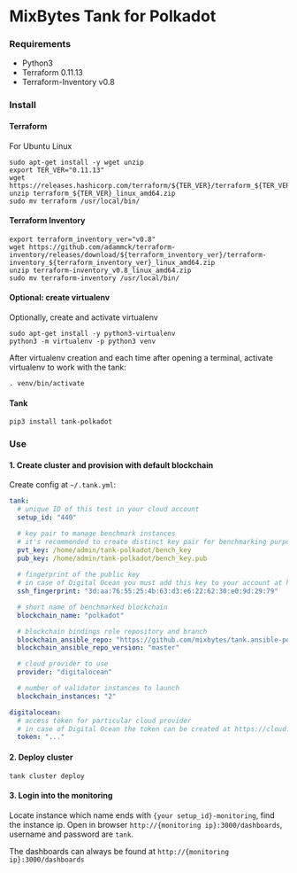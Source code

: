 # MixBytes Tank for Polkadot

### Requirements

- Python3
- Terraform 0.11.13
- Terraform-Inventory v0.8

### Install

#### Terraform

For Ubuntu Linux
```shell
sudo apt-get install -y wget unzip
export TER_VER="0.11.13"
wget https://releases.hashicorp.com/terraform/${TER_VER}/terraform_${TER_VER}_linux_amd64.zip
unzip terraform_${TER_VER}_linux_amd64.zip
sudo mv terraform /usr/local/bin/
```
#### Terraform Inventory
```shell
export terraform_inventory_ver="v0.8"
wget https://github.com/adammck/terraform-inventory/releases/download/${terraform_inventory_ver}/terraform-inventory_${terraform_inventory_ver}_linux_amd64.zip
unzip terraform-inventory_v0.8_linux_amd64.zip
sudo mv terraform-inventory /usr/local/bin/
```

#### Optional: create virtualenv

Optionally, create and activate virtualenv

```shell
sudo apt-get install -y python3-virtualenv
python3 -m virtualenv -p python3 venv
```

After virtualenv creation and each time after opening a terminal, activate virtualenv to work with the tank:

```shell
. venv/bin/activate
```

#### Tank
```shell
pip3 install tank-polkadot
```

### Use

#### 1. Create cluster and provision with default blockchain

Create config at `~/.tank.yml`:

```yaml
tank:
  # unique ID of this test in your cloud account
  setup_id: "440"

  # key pair to manage benchmark instances
  # it's recommended to create distinct key pair for benchmarking purposes
  pvt_key: /home/admin/tank-polkadot/bench_key
  pub_key: /home/admin/tank-polkadot/bench_key.pub
  
  # fingerprint of the public key
  # in case of Digital Ocean you must add this key to your account at https://cloud.digitalocean.com/account/security
  ssh_fingerprint: "3d:aa:76:55:25:4b:63:d3:e6:22:62:30:e0:9d:29:79"

  # short name of benchmarked blockchain
  blockchain_name: "polkadot"

  # blockchain bindings role repository and branch
  blockchain_ansible_repo: "https://github.com/mixbytes/tank.ansible-polkadot"
  blockchain_ansible_repo_version: "master"

  # cloud provider to use
  provider: "digitalocean"

  # number of validator instances to launch
  blockchain_instances: "2"

digitalocean:
  # access token for particular cloud provider
  # in case of Digital Ocean the token can be created at https://cloud.digitalocean.com/account/api/tokens
  token: "..."
```

#### 2. Deploy cluster

```shell
tank cluster deploy
```

#### 3. Login into the monitoring

Locate instance which name ends with `{your setup_id}-monitoring`, find the instance ip.
Open in browser `http://{monitoring ip}:3000/dashboards`, username and password are `tank`.

The dashboards can always be found at `http://{monitoring ip}:3000/dashboards`
